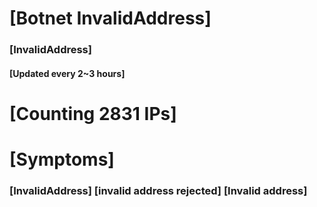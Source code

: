 # [Botnet InvalidAddress]
### [InvalidAddress]
#### [Updated every 2~3 hours]

# [Counting 2831 IPs]

# [Symptoms] 

###   [InvalidAddress] [invalid address rejected] [Invalid address]
